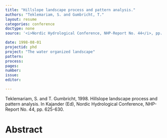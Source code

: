 ```yaml
---
title: "Hillslope landscape process and pattern analysis."
authors: "Teklemariam, S. and Gumbricht, T."
layout: resume
categories: conference
doctype: none
source: '<i>Nordic Hydrological Conference, NHP-Report No. 44</i>, pp. 625-630'

date: 1998-08-01
projectid: phd
project: "The water organized landscape"
pattern:
process:
pages:
number:
issue:
editor:

---
```


Teklemariam, S. and T. Gumbricht, 1998. Hillslope landscape process and pattern analysis. In Kajander (Ed), Nordic Hydrological Conference, NHP-Report No. 44, pp. 625-630.

<h1 class='foot-description'>Abstract</h1>
